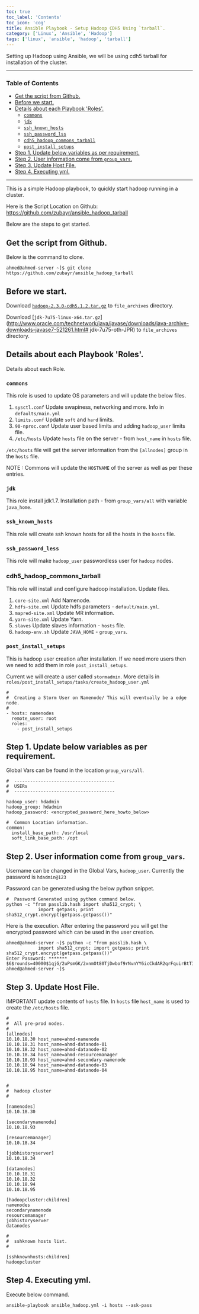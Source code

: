```yaml
---
toc: true 
toc_label: 'Contents' 
toc_icon: 'cog'
title: Ansible Playbook - Setup Hadoop CDH5 Using `tarball`. 
category: ['Linux', 'Ansible', 'Hadoop']
tags: ['linux', 'ansible', 'hadoop', 'tarball']
---
```


Setting up Hadoop using Ansible, we will be using cdh5 tarball for installation of the cluster.


---

### Table of Contents

* <a href="#GetthescriptfromGithub">Get the script from Github.</a>
* <a href="#Beforewestart">Before we start.</a>
* <a href="#DetailsabouteachPlaybookRoles">Details about each Playbook 'Roles'.</a>
	* <a href="#commons">`commons`</a>
	* <a href="#jdk">`jdk`</a>
	* <a href="#sshknownhosts">`ssh_known_hosts`</a>
	* <a href="#sshpasswordlss">`ssh_password_lss`</a>
	* <a href="#cdh5hadoopcommonstarball">`cdh5_hadoop_commons_tarball`</a>
	* <a href="#postinstallsetups">`post_install_setups`</a>
* <a href="#Step1Updatebelowvariablesasperrequirement">Step 1. Update below variables as per requirement.</a>
* <a href="#Step2Userinformationcomefromgroupvars">Step 2. User information come from `group_vars`.</a>
* <a href="#Step3UpdateHostFile">Step 3. Update Host File.</a>
* <a href="#Step4Executingyml">Step 4. Executing yml.</a>

---



This is a simple Hadoop playbook, to quickly start hadoop running in a cluster.

Here is the Script Location on Github: https://github.com/zubayr/ansible_hadoop_tarball

Below are the steps to get started.


<a name="GetthescriptfromGithub"></a>

##  Get the script from Github.

Below is the command to clone. 

    ahmed@ahmed-server ~]$ git clone https://github.com/zubayr/ansible_hadoop_tarball


<a name="Beforewestart"></a>

##  Before we start.

Download [`hadoop-2.3.0-cdh5.1.2.tar.gz`](http://archive.cloudera.com/cdh5/cdh/5/hadoop-2.3.0-cdh5.1.2.tar.gz) to `file_archives` directory.

Download [`jdk-7u75-linux-x64.tar.gz`](http://www.oracle.com/technetwork/java/javase/downloads/java-archive-downloads-javase7-521261.html# jdk-7u75-oth-JPR) to `file_archives` directory.



<a name="DetailsabouteachPlaybookRoles"></a>

##  Details about each Playbook 'Roles'. 

Details about each Role.


<a name="commons"></a>

###  `commons`

This role is used to update OS parameters and will update the below files.

1. `sysctl.conf` Update swapiness, networking and more. Info in `defaults/main.yml`
2. `limits.conf` Update `soft` and `hard` limits.
3. `90-nproc.conf` Update user based limits and adding `hadoop_user` limits file.
4. `/etc/hosts` Update `hosts` file on the server - from `host_name` in `hosts` file.
 
`/etc/hosts` file will get the server information from the `[allnodes]` group in the `hosts` file.

NOTE : Commons will update the `HOSTNAME` of the server as well as per these entries.


<a name="jdk"></a>

###  `jdk`

This role install jdk1.7. Installation path - from `group_vars/all` with variable `java_home`.


<a name="sshknownhosts"></a>

###  `ssh_known_hosts`

This role will create ssh known hosts for all the hosts in the `hosts` file.


<a name="sshpasswordlss"></a>

###  `ssh_password_less`

This role will make `hadoop_user` passwordless user for `hadoop` nodes.


<a name="cdh5hadoopcommonstarball"></a>

###  cdh5_hadoop_commons_tarball

This role will install and configure hadoop installation. Update files.

1. `core-site.xml` Add Namenode.
2. `hdfs-site.xml` Update hdfs parameters - `default/main.yml`.
3. `mapred-site.xml` Update MR information.
4. `yarn-site.xml` Update Yarn. 
5. `slaves` Update slaves information - `hosts` file.
6. `hadoop-env.sh` Update `JAVA_HOME` - `group_vars`. 



<a name="postinstallsetups"></a>

###  `post_install_setups`


This is hadoop user creation after installation.
If we need more users then we need to add them in role `post_install_setups`.

Current we will create a user called `stormadmin`. More details in `roles/post_install_setups/tasks/create_hadoop_user.yml`

    # 
    #  Creating a Storm User on Namenode/ This will eventually be a edge node.
    # 
    - hosts: namenodes
      remote_user: root
      roles:
        - post_install_setups
        


<a name="Step1Updatebelowvariablesasperrequirement"></a>

##  Step 1. Update below variables as per requirement.


Global Vars can be found in the location `group_vars/all`.

    #  --------------------------------------
    #  USERs
    #  --------------------------------------
    
    hadoop_user: hdadmin
    hadoop_group: hdadmin
    hadoop_password: <encrypted_password_here_howto_below>

    #  Common Location information.
    common:
      install_base_path: /usr/local
      soft_link_base_path: /opt



<a name="Step2Userinformationcomefromgroupvars"></a>

##  Step 2. User information come from `group_vars`.

Username can be changed in the Global Vars, `hadoop_user`.
Currently the password is `hdadmin@123`

Password can be generated using the below python snippet.

    #  Password Generated using python command below.
    python -c "from passlib.hash import sha512_crypt; \
                import getpass; print sha512_crypt.encrypt(getpass.getpass())"

Here is the execution. After entering the password you will get the encrypted password which can be used in the user creation.

    ahmed@ahmed-server ~]$ python -c "from passlib.hash \
                import sha512_crypt; import getpass; print sha512_crypt.encrypt(getpass.getpass())"
    Enter Password: *******
    $6$rounds=40000$1qjG/2uPsmGK/2xnmOt80TjDwbof9rNvnYY6icCkdAR2qrFquirBtT1
    ahmed@ahmed-server ~]$


<a name="Step3UpdateHostFile"></a>

##  Step 3. Update Host File. 

IMPORTANT update contents of `hosts` file. 
In `hosts` file `host_name` is used to create the `/etc/hosts` file. 


    # 
    #  All pre-prod nodes. 
    # 
    [allnodes]
    10.10.18.30 host_name=ahmd-namenode
    10.10.18.31 host_name=ahmd-datanode-01
    10.10.18.32 host_name=ahmd-datanode-02
    10.10.18.34 host_name=ahmd-resourcemanager
    10.10.18.93 host_name=ahmd-secondary-namenode
    10.10.18.94 host_name=ahmd-datanode-03
    10.10.18.95 host_name=ahmd-datanode-04
    
    
    #  
    #  hadoop cluster
    # 
    
    [namenodes]
    10.10.18.30
    
    [secondarynamenode]
    10.10.18.93
    
    [resourcemanager]
    10.10.18.34
    
    [jobhistoryserver]
    10.10.18.34
    
    [datanodes]
    10.10.18.31
    10.10.18.32
    10.10.18.94
    10.10.18.95
    
    [hadoopcluster:children]
    namenodes
    secondarynamenode
    resourcemanager
    jobhistoryserver
    datanodes
    
    # 
    #  sshknown hosts list.
    # 
    
    [sshknownhosts:children]
    hadoopcluster




<a name="Step4Executingyml"></a>

##  Step 4. Executing yml.

Execute below command. 

    ansible-playbook ansible_hadoop.yml -i hosts --ask-pass